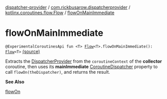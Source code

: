 [dispatcher-provider](../../index.md) / [com.rickbusarow.dispatcherprovider](../index.md) / [kotlinx.coroutines.flow.Flow](index.md) / [flowOnMainImmediate](./flow-on-main-immediate.md)

# flowOnMainImmediate

`@ExperimentalCoroutinesApi fun <T> `[`Flow`](https://kotlin.github.io/kotlinx.coroutines/kotlinx-coroutines-core/kotlinx.coroutines.flow/-flow/index.html)`<T>.flowOnMainImmediate(): `[`Flow`](https://kotlin.github.io/kotlinx.coroutines/kotlinx-coroutines-core/kotlinx.coroutines.flow/-flow/index.html)`<T>` [(source)](https://github.com/RBusarow/Dispatch/tree/master/dispatcher-provider/src/main/java/com/rickbusarow/dispatcherprovider/Flow.kt#L73)

Extracts the [DispatcherProvider](../-dispatcher-provider/index.md) from the `coroutineContext` of the **collector** coroutine,
then uses its **mainImmediate** [CoroutineDispatcher](https://kotlin.github.io/kotlinx.coroutines/kotlinx-coroutines-core/kotlinx.coroutines/-coroutine-dispatcher/index.html) property to call `flowOn(theDispatcher)`,
and returns the result.

**See Also**

[flowOn](https://kotlin.github.io/kotlinx.coroutines/kotlinx-coroutines-core/kotlinx.coroutines.flow/flow-on.html)

